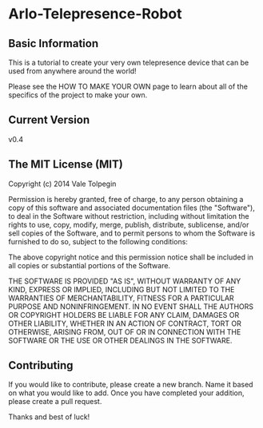 Arlo-Telepresence-Robot
=======================

Basic Information
-----------------

This is a tutorial to create your very own telepresence device that can be used from anywhere around the world!

Please see the HOW TO MAKE YOUR OWN page to learn about all of the specifics of the project to make your own.

Current Version
-----------------
 
 v0.4

The MIT License (MIT)
-----------------

Copyright (c) 2014 Vale Tolpegin

Permission is hereby granted, free of charge, to any person obtaining a copy
of this software and associated documentation files (the "Software"), to deal
in the Software without restriction, including without limitation the rights
to use, copy, modify, merge, publish, distribute, sublicense, and/or sell
copies of the Software, and to permit persons to whom the Software is
furnished to do so, subject to the following conditions:

The above copyright notice and this permission notice shall be included in all
copies or substantial portions of the Software.

THE SOFTWARE IS PROVIDED "AS IS", WITHOUT WARRANTY OF ANY KIND, EXPRESS OR
IMPLIED, INCLUDING BUT NOT LIMITED TO THE WARRANTIES OF MERCHANTABILITY,
FITNESS FOR A PARTICULAR PURPOSE AND NONINFRINGEMENT. IN NO EVENT SHALL THE
AUTHORS OR COPYRIGHT HOLDERS BE LIABLE FOR ANY CLAIM, DAMAGES OR OTHER
LIABILITY, WHETHER IN AN ACTION OF CONTRACT, TORT OR OTHERWISE, ARISING FROM,
OUT OF OR IN CONNECTION WITH THE SOFTWARE OR THE USE OR OTHER DEALINGS IN THE
SOFTWARE.

Contributing
-----------------

If you would like to contribute, please create a new branch. Name it based on what you would like to add.
Once you have completed your addition, please create a pull request.

Thanks and best of luck!

